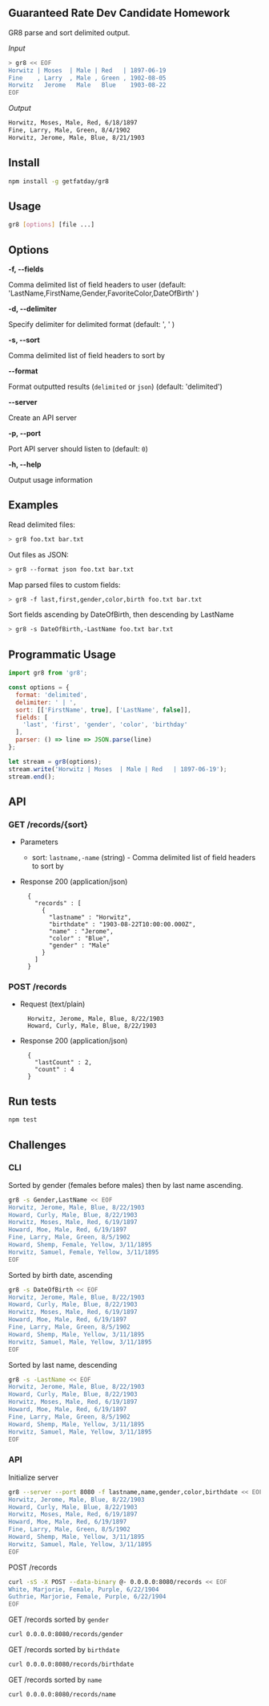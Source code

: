 Guaranteed Rate Dev Candidate Homework
--------------------------------------

GR8 parse and sort delimited output.

*Input*

```sh
> gr8 << EOF
Horwitz | Moses  | Male | Red   | 1897-06-19
Fine    , Larry  , Male , Green , 1902-08-05
Horwitz   Jerome   Male   Blue    1903-08-22
EOF
```

*Output*

```sh
Horwitz, Moses, Male, Red, 6/18/1897
Fine, Larry, Male, Green, 8/4/1902
Horwitz, Jerome, Male, Blue, 8/21/1903
```

## Install

```sh
npm install -g getfatday/gr8
```

## Usage

```sh
gr8 [options] [file ...]
```

## Options

**-f, --fields**

Comma delimited list of field headers to user
(default: 'LastName,FirstName,Gender,FavoriteColor,DateOfBirth' )

**-d, --delimiter**

Specify delimiter for delimited format
(default: ', ' )

**-s, --sort**

Comma delimited list of field headers to sort by

**--format**

Format outputted results (`delimited` or `json`)
(default: 'delimited')

**--server**

Create an API server

**-p, --port**

Port API server should listen to
(default: `0`)

**-h, --help**

Output usage information

## Examples

Read delimited files:

```sh
> gr8 foo.txt bar.txt
```

Out files as JSON:

```sh
> gr8 --format json foo.txt bar.txt
```

Map parsed files to custom fields:

```sh
> gr8 -f last,first,gender,color,birth foo.txt bar.txt
```

Sort fields ascending by DateOfBirth, then descending by LastName

```sh
> gr8 -s DateOfBirth,-LastName foo.txt bar.txt
```

## Programmatic Usage

```js
import gr8 from 'gr8';

const options = {
  format: 'delimited',
  delimiter: ' | ',
  sort: [['FirstName', true], ['LastName', false]],
  fields: [
    'last', 'first', 'gender', 'color', 'birthday'
  ],
  parser: () => line => JSON.parse(line)
};

let stream = gr8(options);
stream.write('Horwitz | Moses  | Male | Red   | 1897-06-19');
stream.end();
```

## API

### GET /records/{sort}

- Parameters

    - sort: `lastname,-name` (string) - Comma delimited list of field headers to sort by

- Response 200 (application/json)

        {
          "records" : [
            {
              "lastname" : "Horwitz",
              "birthdate" : "1903-08-22T10:00:00.000Z",
              "name" : "Jerome",
              "color" : "Blue",
              "gender" : "Male"
            }
          ]
        }

### POST /records

- Request (text/plain)

        Horwitz, Jerome, Male, Blue, 8/22/1903
        Howard, Curly, Male, Blue, 8/22/1903

- Response 200 (application/json)

        {
          "lastCount" : 2,
          "count" : 4
        }

## Run tests

```sh
npm test
```

## Challenges

### CLI

Sorted by gender (females before males) then by last name ascending.

```sh
gr8 -s Gender,LastName << EOF
Horwitz, Jerome, Male, Blue, 8/22/1903
Howard, Curly, Male, Blue, 8/22/1903
Horwitz, Moses, Male, Red, 6/19/1897
Howard, Moe, Male, Red, 6/19/1897
Fine, Larry, Male, Green, 8/5/1902
Howard, Shemp, Female, Yellow, 3/11/1895
Horwitz, Samuel, Female, Yellow, 3/11/1895
EOF
```

Sorted by birth date, ascending

```sh
gr8 -s DateOfBirth << EOF
Horwitz, Jerome, Male, Blue, 8/22/1903
Howard, Curly, Male, Blue, 8/22/1903
Horwitz, Moses, Male, Red, 6/19/1897
Howard, Moe, Male, Red, 6/19/1897
Fine, Larry, Male, Green, 8/5/1902
Howard, Shemp, Male, Yellow, 3/11/1895
Horwitz, Samuel, Male, Yellow, 3/11/1895
EOF
```

Sorted by last name, descending

```sh
gr8 -s -LastName << EOF
Horwitz, Jerome, Male, Blue, 8/22/1903
Howard, Curly, Male, Blue, 8/22/1903
Horwitz, Moses, Male, Red, 6/19/1897
Howard, Moe, Male, Red, 6/19/1897
Fine, Larry, Male, Green, 8/5/1902
Howard, Shemp, Male, Yellow, 3/11/1895
Horwitz, Samuel, Male, Yellow, 3/11/1895
EOF
```

### API

Initialize server

```sh
gr8 --server --port 8080 -f lastname,name,gender,color,birthdate << EOF
Horwitz, Jerome, Male, Blue, 8/22/1903
Howard, Curly, Male, Blue, 8/22/1903
Horwitz, Moses, Male, Red, 6/19/1897
Howard, Moe, Male, Red, 6/19/1897
Fine, Larry, Male, Green, 8/5/1902
Howard, Shemp, Male, Yellow, 3/11/1895
Horwitz, Samuel, Male, Yellow, 3/11/1895
EOF
```

POST /records

```sh
curl -sS -X POST --data-binary @- 0.0.0.0:8080/records << EOF
White, Marjorie, Female, Purple, 6/22/1904
Guthrie, Marjorie, Female, Purple, 6/22/1904
EOF
```

GET /records sorted by `gender`

```sh
curl 0.0.0.0:8080/records/gender
```

GET /records sorted by `birthdate`

```sh
curl 0.0.0.0:8080/records/birthdate
```

GET /records sorted by `name`

```sh
curl 0.0.0.0:8080/records/name
```
